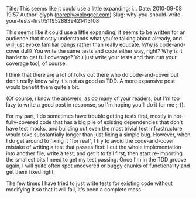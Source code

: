Title: This seems like it could use a little expanding; i...
Date: 2010-09-08 19:57
Author: glyph (noreply@blogger.com)
Slug: why-you-should-write-your-tests-first/5119528839421413108

This seems like it could use a little expanding; it seems to be written
for an audience that mostly understands what you're talking about
already, and will just evoke familiar pangs rather than really educate.
*Why* is code-and-cover dull? You write the same tests and code either
way, right? Why is it harder to get full coverage? You just write your
tests and then run your coverage tool, of course.  
  
I think that there are a lot of folks out there who do code-and-cover
but don't really know why it's not as good as TDD. A more expansive post
would benefit them quite a bit.  
  
(Of course, *I* know the answers, as do many of your readers, but I'm
too lazy to write a good post in response, so I'm hoping you'll do it
for me ;-)).  
  
For my part, I do sometimes have trouble getting tests first, mostly in
not-fully-covered code that has a big pile of existing dependencies that
don't have test mocks, and building out even the most trivial test
infrastructure would take substantially longer than just fixing a simple
bug. However, when I do get around to fixing it "for real", I try to
avoid the code-and-cover mistake of writing a test that passes first: I
cut the whole implementation into another file, write a test, and get it
to fail first, then start re-importing the smallest bits I need to get
my test passing. Once I'm in the TDD groove again, I will quite often
spot uncovered or buggy chunks of functionality and get them fixed
right.  
  
The few times I have tried to just write tests for existing code without
modifying it so that it will fail, it's been a complete mess.

